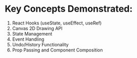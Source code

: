 # Key Concepts Demonstrated:
1. React Hooks (useState, useEffect, useRef)
2. Canvas 2D Drawing API
3. State Management
4. Event Handling
5. Undo/History Functionality
6. Prop Passing and Component Composition



